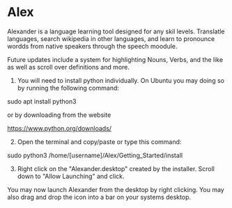 # Alex

Alexander is a language learning tool designed for any skil levels. Translatle languages, search wikipedia in other languages, and learn to pronounce wordds from native speakers through the speech moodule.

Future updates include a system for highlighting Nouns, Verbs, and the like as well as scroll over definitions and more.

1. You will need to install python individually. On Ubuntu you may doing so by running the following command:

sudo apt install python3

or by downloading from the website

https://www.python.org/downloads/

2. Open the terminal and copy/paste or type this command:

sudo python3 /home/[username]/Alex/Getting_Started/install

3. Right click on the "Alexander.desktop" created by the installer. Scroll down to "Allow Launching" and click.

You may now launch Alexander from the desktop by right clicking. You may also drag and drop the icon into a bar on your systems desktop.
